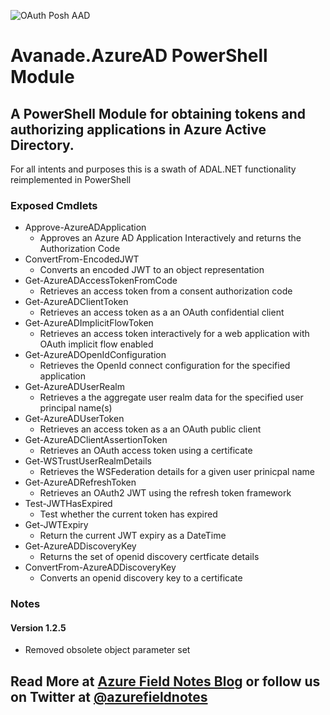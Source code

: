 [Azure Field Notes Blog]: https://www.azurefieldnotes.com/2016/08/03/azure-azure-active-directory-powershell-hard-way/
[@azurefieldnotes]: https://twitter.com/azurefieldnotes
![OAuth Posh AAD](https://azurefieldnotesblog.blob.core.windows.net/wp-content/2016/08/poshoauth-300x196.png)
# Avanade.AzureAD PowerShell Module
## A PowerShell Module for obtaining tokens and authorizing applications in Azure Active Directory.

For all intents and purposes this is a swath of ADAL.NET functionality reimplemented in PowerShell

### Exposed Cmdlets
* Approve-AzureADApplication
    * Approves an Azure AD Application Interactively and returns the Authorization Code
* ConvertFrom-EncodedJWT
    * Converts an encoded JWT to an object representation
* Get-AzureADAccessTokenFromCode
    * Retrieves an access token from a consent authorization code
* Get-AzureADClientToken
    * Retrieves an access token as a an OAuth confidential client
* Get-AzureADImplicitFlowToken
    * Retrieves an access token interactively for a web application with OAuth implicit flow enabled
* Get-AzureADOpenIdConfiguration
    * Retrieves the OpenId connect configuration for the specified application
* Get-AzureADUserRealm
    * Retrieves a the aggregate user realm data for the specified user principal name(s)
* Get-AzureADUserToken
    * Retrieves an access token as a an OAuth public client
* Get-AzureADClientAssertionToken
    * Retrieves an OAuth access token using a certificate
* Get-WSTrustUserRealmDetails
    * Retrieves the WSFederation details for a given user prinicpal name
* Get-AzureADRefreshToken
    * Retrieves an OAuth2 JWT using the refresh token framework
* Test-JWTHasExpired
    * Test whether the current token has expired
* Get-JWTExpiry
    * Return the current JWT expiry as a DateTime
* Get-AzureADDiscoveryKey
    * Returns the set of openid discovery certficate details
* ConvertFrom-AzureADDiscoveryKey
    * Converts an openid discovery key to a certificate

### Notes
#### Version 1.2.5
- Removed obsolete object parameter set

## Read More at [Azure Field Notes Blog][] or follow us on Twitter at [@azurefieldnotes][]
